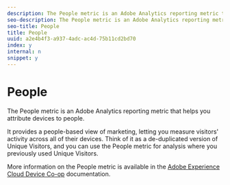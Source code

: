 ```yaml
---
description: The People metric is an Adobe Analytics reporting metric that helps you attribute devices to people.
seo-description: The People metric is an Adobe Analytics reporting metric that helps you attribute devices to people.
seo-title: People
title: People
uuid: a2e4b4f3-a937-4adc-ac4d-75b11cd2bd70
index: y
internal: n
snippet: y
---
```


# People

The People metric is an Adobe Analytics reporting metric that helps you attribute devices to people.

 It provides a people-based view of marketing, letting you measure visitors' activity across all of their devices. Think of it as a de-duplicated version of Unique Visitors, and you can use the People metric for analysis where you previously used Unique Visitors.

More information on the People metric is available in the [Adobe Experience Cloud Device Co-op](https://marketing.adobe.com/resources/help/en_US/mcdc/mcdc-people.html) documentation. 
